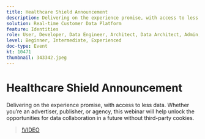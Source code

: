 ```yaml
---
title: Healthcare Shield Announcement
description: Delivering on the experience promise, with access to less data. Whether you’re an advertiser, publisher, or agency, this webinar will help unlock the
solution: Real-time Customer Data Platform
feature: Identities
role: User, Developer, Data Engineer, Architect, Data Architect, Admin, Leader
level: Beginner, Intermediate, Experienced
doc-type: Event
kt: 10471
thumbnail: 343342.jpeg
---
```


# Healthcare Shield Announcement

Delivering on the experience promise, with access to less data. Whether you’re an advertiser, publisher, or agency, this webinar will help unlock the opportunities for data collaboration in a future without third-party cookies.

>[!VIDEO](https://video.tv.adobe.com/v/343342/?quality=12&learn=on)
